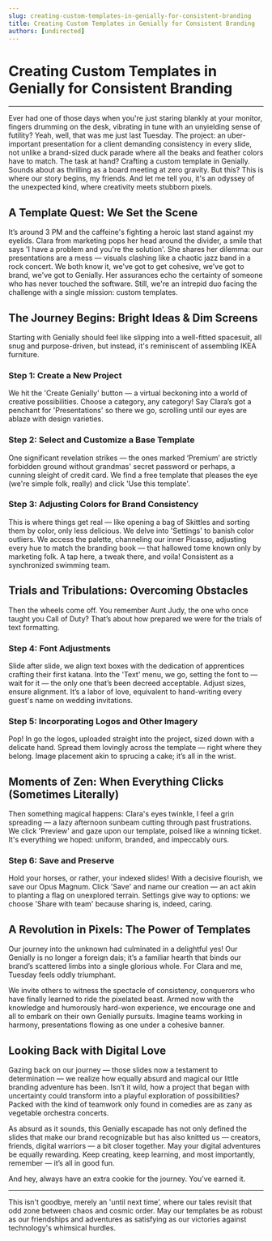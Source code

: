 ```yaml
---
slug: creating-custom-templates-in-genially-for-consistent-branding
title: Creating Custom Templates in Genially for Consistent Branding
authors: [undirected]
---
```



# Creating Custom Templates in Genially for Consistent Branding

---

Ever had one of those days when you're just staring blankly at your monitor, fingers drumming on the desk, vibrating in tune with an unyielding sense of futility? Yeah, well, that was me just last Tuesday. The project: an uber-important presentation for a client demanding consistency in every slide, not unlike a brand-sized duck parade where all the beaks and feather colors have to match. The task at hand? Crafting a custom template in Genially. Sounds about as thrilling as a board meeting at zero gravity. But this? This is where our story begins, my friends. And let me tell you, it's an odyssey of the unexpected kind, where creativity meets stubborn pixels.

## A Template Quest: We Set the Scene

It’s around 3 PM and the caffeine's fighting a heroic last stand against my eyelids. Clara from marketing pops her head around the divider, a smile that says 'I have a problem and you're the solution'. She shares her dilemma: our presentations are a mess — visuals clashing like a chaotic jazz band in a rock concert. We both know it, we've got to get cohesive, we've got to brand, we've got to Genially. Her assurances echo the certainty of someone who has never touched the software. Still, we're an intrepid duo facing the challenge with a single mission: custom templates. 

## The Journey Begins: Bright Ideas & Dim Screens

Starting with Genially should feel like slipping into a well-fitted spacesuit, all snug and purpose-driven, but instead, it's reminiscent of assembling IKEA furniture. 

### Step 1: Create a New Project

We hit the 'Create Genially' button — a virtual beckoning into a world of creative possibilities. Choose a category, any category! Say Clara’s got a penchant for 'Presentations' so there we go, scrolling until our eyes are ablaze with design varieties. 

### Step 2: Select and Customize a Base Template

One significant revelation strikes — the ones marked ‘Premium’ are strictly forbidden ground without grandmas' secret password or perhaps, a cunning sleight of credit card. We find a free template that pleases the eye (we're simple folk, really) and click 'Use this template'.

### Step 3: Adjusting Colors for Brand Consistency

This is where things get real — like opening a bag of Skittles and sorting them by color, only less delicious. We delve into 'Settings' to banish color outliers. We access the palette, channeling our inner Picasso, adjusting every hue to match the branding book — that hallowed tome known only by marketing folk. A tap here, a tweak there, and voila! Consistent as a synchronized swimming team. 

## Trials and Tribulations: Overcoming Obstacles

Then the wheels come off. You remember Aunt Judy, the one who once taught you Call of Duty? That’s about how prepared we were for the trials of text formatting. 

### Step 4: Font Adjustments

Slide after slide, we align text boxes with the dedication of apprentices crafting their first katana. Into the 'Text' menu, we go, setting the font to — wait for it — the only one that’s been decreed acceptable. Adjust sizes, ensure alignment. It’s a labor of love, equivalent to hand-writing every guest's name on wedding invitations. 

### Step 5: Incorporating Logos and Other Imagery

Pop! In go the logos, uploaded straight into the project, sized down with a delicate hand. Spread them lovingly across the template — right where they belong. Image placement akin to sprucing a cake; it’s all in the wrist. 

## Moments of Zen: When Everything Clicks (Sometimes Literally)

Then something magical happens: Clara's eyes twinkle, I feel a grin spreading — a lazy afternoon sunbeam cutting through past frustrations. We click 'Preview' and gaze upon our template, poised like a winning ticket. It's everything we hoped: uniform, branded, and impeccably ours.

### Step 6: Save and Preserve

Hold your horses, or rather, your indexed slides! With a decisive flourish, we save our Opus Magnum. Click 'Save' and name our creation — an act akin to planting a flag on unexplored terrain. Settings give way to options: we choose 'Share with team' because sharing is, indeed, caring.

## A Revolution in Pixels: The Power of Templates

Our journey into the unknown had culminated in a delightful yes! Our Genially is no longer a foreign dais; it’s a familiar hearth that binds our brand’s scattered limbs into a single glorious whole. For Clara and me, Tuesday feels oddly triumphant. 

We invite others to witness the spectacle of consistency, conquerors who have finally learned to ride the pixelated beast. Armed now with the knowledge and humorously hard-won experience, we encourage one and all to embark on their own Genially pursuits. Imagine teams working in harmony, presentations flowing as one under a cohesive banner.

## Looking Back with Digital Love

Gazing back on our journey — those slides now a testament to determination — we realize how equally absurd and magical our little branding adventure has been. Isn’t it wild, how a project that began with uncertainty could transform into a playful exploration of possibilities? Packed with the kind of teamwork only found in comedies are as zany as vegetable orchestra concerts.

As absurd as it sounds, this Genially escapade has not only defined the slides that make our brand recognizable but has also knitted us — creators, friends, digital warriors — a bit closer together. May your digital adventures be equally rewarding. Keep creating, keep learning, and most importantly, remember — it’s all in good fun.

And hey, always have an extra cookie for the journey. You’ve earned it.

--- 

This isn't goodbye, merely an 'until next time’, where our tales revisit that odd zone between chaos and cosmic order. May our templates be as robust as our friendships and adventures as satisfying as our victories against technology's whimsical hurdles.